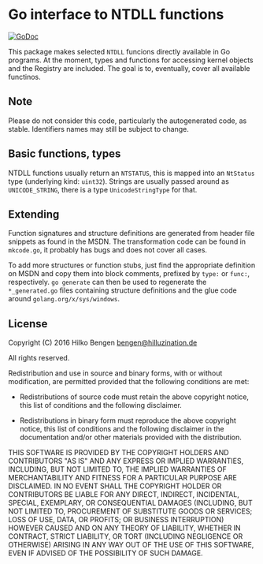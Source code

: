 Go interface to NTDLL functions
===============================

[![GoDoc](https://godoc.org/github.com/hillu/go-ntdll?status.svg)](https://godoc.org/github.com/hillu/go-ntdll)

This package makes selected `NTDLL` funcions directly available in Go
programs. At the moment, types and functions for accessing kernel
objects and the Registry are included. The goal is to, eventually,
cover all available functinos.

Note
----

Please do not consider this code, particularly the autogenerated code,
as stable. Identifiers names may still be subject to change.

Basic functions, types
----------------------

NTDLL functions usually return an `NTSTATUS`, this is mapped into an
`NtStatus` type (underlying kind: `uint32`). Strings are usually
passed around as `UNICODE_STRING`, there is a type `UnicodeStringType`
for that.

Extending
---------

Function signatures and structure definitions are generated from
header file snippets as found in the MSDN. The transformation code can
be found in `mkcode.go`, it probably has bugs and does not cover all
cases.

To add more structures or function stubs, just find the appropriate
definition on MSDN and copy them into block comments, prefixed by
`type:` or `func:`, respectively. `go generate` can then be used to
regenerate the `*_generated.go` files containing structure definitions
and the glue code around `golang.org/x/sys/windows`.

License
-------

Copyright (C) 2016  Hilko Bengen <bengen@hilluzination.de>

All rights reserved.

Redistribution and use in source and binary forms, with or without
modification, are permitted provided that the following conditions are met:

* Redistributions of source code must retain the above copyright notice, this
  list of conditions and the following disclaimer.

* Redistributions in binary form must reproduce the above copyright notice,
  this list of conditions and the following disclaimer in the documentation
  and/or other materials provided with the distribution.

THIS SOFTWARE IS PROVIDED BY THE COPYRIGHT HOLDERS AND CONTRIBUTORS "AS IS"
AND ANY EXPRESS OR IMPLIED WARRANTIES, INCLUDING, BUT NOT LIMITED TO, THE
IMPLIED WARRANTIES OF MERCHANTABILITY AND FITNESS FOR A PARTICULAR PURPOSE ARE
DISCLAIMED. IN NO EVENT SHALL THE COPYRIGHT HOLDER OR CONTRIBUTORS BE LIABLE
FOR ANY DIRECT, INDIRECT, INCIDENTAL, SPECIAL, EXEMPLARY, OR CONSEQUENTIAL
DAMAGES (INCLUDING, BUT NOT LIMITED TO, PROCUREMENT OF SUBSTITUTE GOODS OR
SERVICES; LOSS OF USE, DATA, OR PROFITS; OR BUSINESS INTERRUPTION) HOWEVER
CAUSED AND ON ANY THEORY OF LIABILITY, WHETHER IN CONTRACT, STRICT LIABILITY,
OR TORT (INCLUDING NEGLIGENCE OR OTHERWISE) ARISING IN ANY WAY OUT OF THE USE
OF THIS SOFTWARE, EVEN IF ADVISED OF THE POSSIBILITY OF SUCH DAMAGE.
